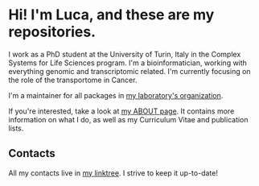 # Hi! I'm Luca, and these are my repositories.

I work as a PhD student at the University of Turin, Italy in the Complex Systems for Life Sciences program.
I'm a bioinformatician, working with everything genomic and transcriptomic related. I'm currently focusing on the role of the transportome in Cancer.

I'm a maintainer for all packages in [my laboratory's organization](https://github.com/CMA-Lab).

If you're interested, take a look at [my ABOUT page](https://mrhedmad.github.io/blog/about/). It contains more information on what I do, as well as my Curriculum Vitae and publication lists.

## Contacts
All my contacts live in [my linktree](https://linktr.ee/mrhedmad). I strive to keep it up-to-date!

